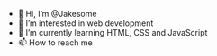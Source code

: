 - 👋 Hi, I’m @Jakesome
- 👀 I’m interested in web development
- 🌱 I’m currently learning HTML, CSS and JavaScript
- 📫 How to reach me 

<!---
Jakesome/Jakesome is a ✨ special ✨ repository because its `README.md` (this file) appears on your GitHub profile.
You can click the Preview link to take a look at your changes.
--->
